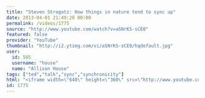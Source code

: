 ```yaml
---
title: "Steven Strogatz: How things in nature tend to sync up"
date: 2013-04-01 21:49:28 00:00
permalink: /videos/1775
source: "http://www.youtube.com/watch?v=aSNrKS-sCE0"
featured: false
provider: "YouTube"
thumbnail: "http://i2.ytimg.com/vi/aSNrKS-sCE0/hqdefault.jpg"
user:
  id: 585
  username: "house"
  name: "Allison House"
tags: ["ted","talk","sync","synchronicity"]
html: "<iframe width=\"640\" height=\"360\" src=\"http://www.youtube.com/embed/aSNrKS-sCE0?wmode=transparent&feature=oembed\" frameborder=\"0\" allowfullscreen></iframe>"
id: 1775
---
```


